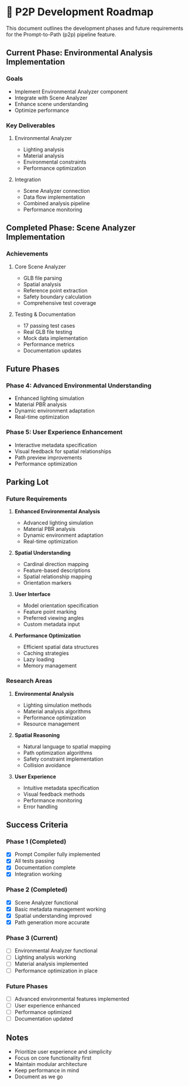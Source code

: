 # 🎯 P2P Development Roadmap

This document outlines the development phases and future requirements for the Prompt-to-Path (p2p) pipeline feature.

## Current Phase: Environmental Analysis Implementation

### Goals
- Implement Environmental Analyzer component
- Integrate with Scene Analyzer
- Enhance scene understanding
- Optimize performance

### Key Deliverables
1. Environmental Analyzer
   - Lighting analysis
   - Material analysis
   - Environmental constraints
   - Performance optimization

2. Integration
   - Scene Analyzer connection
   - Data flow implementation
   - Combined analysis pipeline
   - Performance monitoring

## Completed Phase: Scene Analyzer Implementation

### Achievements
1. Core Scene Analyzer
   - GLB file parsing
   - Spatial analysis
   - Reference point extraction
   - Safety boundary calculation
   - Comprehensive test coverage

2. Testing & Documentation
   - 17 passing test cases
   - Real GLB file testing
   - Mock data implementation
   - Performance metrics
   - Documentation updates

## Future Phases

### Phase 4: Advanced Environmental Understanding
- Enhanced lighting simulation
- Material PBR analysis
- Dynamic environment adaptation
- Real-time optimization

### Phase 5: User Experience Enhancement
- Interactive metadata specification
- Visual feedback for spatial relationships
- Path preview improvements
- Performance optimization

## Parking Lot

### Future Requirements
1. **Enhanced Environmental Analysis**
   - Advanced lighting simulation
   - Material PBR analysis
   - Dynamic environment adaptation
   - Real-time optimization

2. **Spatial Understanding**
   - Cardinal direction mapping
   - Feature-based descriptions
   - Spatial relationship mapping
   - Orientation markers

3. **User Interface**
   - Model orientation specification
   - Feature point marking
   - Preferred viewing angles
   - Custom metadata input

4. **Performance Optimization**
   - Efficient spatial data structures
   - Caching strategies
   - Lazy loading
   - Memory management

### Research Areas
1. **Environmental Analysis**
   - Lighting simulation methods
   - Material analysis algorithms
   - Performance optimization
   - Resource management

2. **Spatial Reasoning**
   - Natural language to spatial mapping
   - Path optimization algorithms
   - Safety constraint implementation
   - Collision avoidance

3. **User Experience**
   - Intuitive metadata specification
   - Visual feedback methods
   - Performance monitoring
   - Error handling

## Success Criteria

### Phase 1 (Completed)
- [x] Prompt Compiler fully implemented
- [x] All tests passing
- [x] Documentation complete
- [x] Integration working

### Phase 2 (Completed)
- [x] Scene Analyzer functional
- [x] Basic metadata management working
- [x] Spatial understanding improved
- [x] Path generation more accurate

### Phase 3 (Current)
- [ ] Environmental Analyzer functional
- [ ] Lighting analysis working
- [ ] Material analysis implemented
- [ ] Performance optimization in place

### Future Phases
- [ ] Advanced environmental features implemented
- [ ] User experience enhanced
- [ ] Performance optimized
- [ ] Documentation updated

## Notes
- Prioritize user experience and simplicity
- Focus on core functionality first
- Maintain modular architecture
- Keep performance in mind
- Document as we go 